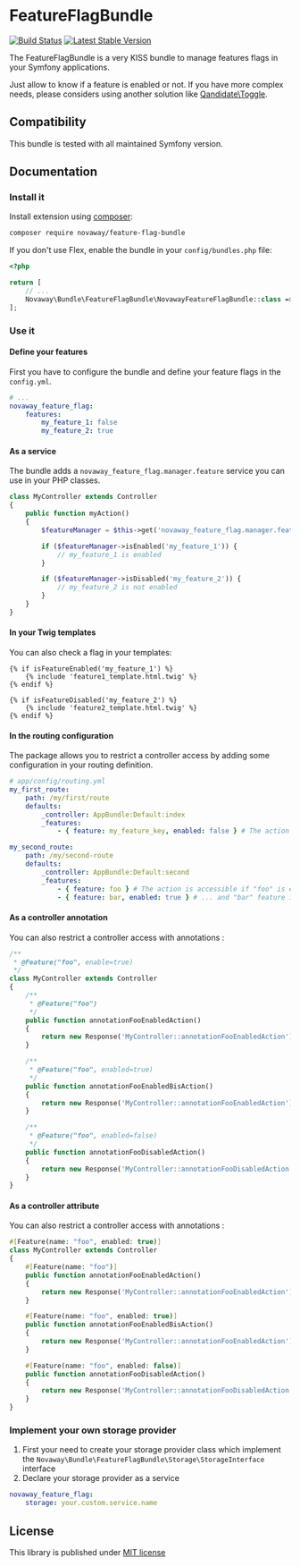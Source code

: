 # FeatureFlagBundle

[![Build Status](https://img.shields.io/endpoint.svg?url=https%3A%2F%2Factions-badge.atrox.dev%2Fnovaway%2FNovawayFeatureFlagBundle%2Fbadge%3Fref%3Dmaster&style=flat)](https://actions-badge.atrox.dev/Novaway/NovawayFeatureFlagBundle/goto?ref=master)
[![Latest Stable Version](https://poser.pugx.org/novaway/feature-flag-bundle/v/stable.png)](https://packagist.org/packages/novaway/feature-flag-bundle)

The FeatureFlagBundle is a very KISS bundle to manage features flags in your Symfony applications.

Just allow to know if a feature is enabled or not. If you have more complex needs, please considers using another solution like [Qandidate\Toggle](https://github.com/qandidate-labs/qandidate-toggle-bundle).

## Compatibility

This bundle is tested with all maintained Symfony version.

## Documentation

###  Install it

Install extension using [composer](https://getcomposer.org):

```bash
composer require novaway/feature-flag-bundle
```

If you don't use Flex, enable the bundle in your `config/bundles.php` file:

```php
<?php

return [
    // ...
    Novaway\Bundle\FeatureFlagBundle\NovawayFeatureFlagBundle::class => ['all' => true],
];
```

###  Use it

#### Define your features

First you have to configure the bundle and define your feature flags in the `config.yml`.

```yaml
# ...
novaway_feature_flag:
    features:
        my_feature_1: false
        my_feature_2: true
```

#### As a service

The bundle adds a `novaway_feature_flag.manager.feature` service you can use in your  PHP classes.

```php
class MyController extends Controller
{
    public function myAction()
    {
        $featureManager = $this->get('novaway_feature_flag.manager.feature');

        if ($featureManager->isEnabled('my_feature_1')) {
            // my_feature_1 is enabled
        }

        if ($featureManager->isDisabled('my_feature_2')) {
            // my_feature_2 is not enabled
        }
    }
}
```

#### In your Twig templates

You can also check a flag in your templates:

```twig
{% if isFeatureEnabled('my_feature_1') %}
    {% include 'feature1_template.html.twig' %}
{% endif %}

{% if isFeatureDisabled('my_feature_2') %}
    {% include 'feature2_template.html.twig' %}
{% endif %}
```

#### In the routing configuration

The package allows you to restrict a controller access by adding some configuration in your routing definition.

```yaml
# app/config/routing.yml
my_first_route:
    path: /my/first/route
    defaults:
        _controller: AppBundle:Default:index
        _features:
            - { feature: my_feature_key, enabled: false } # The action is accessible if "my_feature_key" is disabled

my_second_route:
    path: /my/second-route
    defaults:
        _controller: AppBundle:Default:second
        _features:
            - { feature: foo } # The action is accessible if "foo" is enabled ...
            - { feature: bar, enabled: true } # ... and "bar" feature is also enabled
```

#### As a controller annotation

You can also restrict a controller access with annotations :

```php
/**
 * @Feature("foo", enable=true)
 */
class MyController extends Controller
{
    /**
     * @Feature("foo")
     */
    public function annotationFooEnabledAction()
    {
        return new Response('MyController::annotationFooEnabledAction');
    }

    /**
     * @Feature("foo", enabled=true)
     */
    public function annotationFooEnabledBisAction()
    {
        return new Response('MyController::annotationFooEnabledAction');
    }

    /**
     * @Feature("foo", enabled=false)
     */
    public function annotationFooDisabledAction()
    {
        return new Response('MyController::annotationFooDisabledAction');
    }
}
```

#### As a controller attribute

You can also restrict a controller access with annotations :

```php
#[Feature(name: "foo", enabled: true)]
class MyController extends Controller
{
    #[Feature(name: "foo")]
    public function annotationFooEnabledAction()
    {
        return new Response('MyController::annotationFooEnabledAction');
    }

    #[Feature(name: "foo", enabled: true)]
    public function annotationFooEnabledBisAction()
    {
        return new Response('MyController::annotationFooEnabledAction');
    }

    #[Feature(name: "foo", enabled: false)]
    public function annotationFooDisabledAction()
    {
        return new Response('MyController::annotationFooDisabledAction');
    }
}
```

### Implement your own storage provider

1. First your need to create your storage provider class which implement the `Novaway\Bundle\FeatureFlagBundle\Storage\StorageInterface` interface
2. Declare your storage provider as a service

```yaml
novaway_feature_flag:
    storage: your.custom.service.name
```

## License

This library is published under [MIT license](LICENSE)
